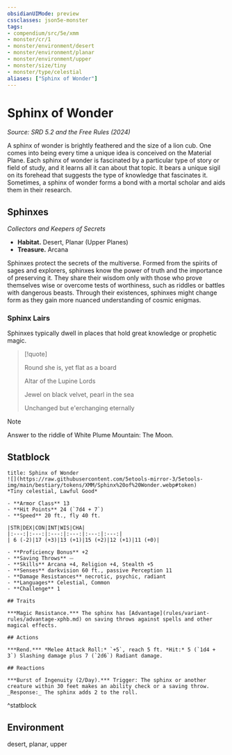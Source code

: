 ```yaml
---
obsidianUIMode: preview
cssclasses: json5e-monster
tags:
- compendium/src/5e/xmm
- monster/cr/1
- monster/environment/desert
- monster/environment/planar
- monster/environment/upper
- monster/size/tiny
- monster/type/celestial
aliases: ["Sphinx of Wonder"]
---
```

# Sphinx of Wonder
*Source: SRD 5.2 and the Free Rules (2024)*  

A sphinx of wonder is brightly feathered and the size of a lion cub. One comes into being every time a unique idea is conceived on the Material Plane. Each sphinx of wonder is fascinated by a particular type of story or field of study, and it learns all it can about that topic. It bears a unique sigil on its forehead that suggests the type of knowledge that fascinates it. Sometimes, a sphinx of wonder forms a bond with a mortal scholar and aids them in their research.

## Sphinxes

*Collectors and Keepers of Secrets*

- **Habitat.** Desert, Planar (Upper Planes)  
- **Treasure.** Arcana  

Sphinxes protect the secrets of the multiverse. Formed from the spirits of sages and explorers, sphinxes know the power of truth and the importance of preserving it. They share their wisdom only with those who prove themselves wise or overcome tests of worthiness, such as riddles or battles with dangerous beasts. Through their existences, sphinxes might change form as they gain more nuanced understanding of cosmic enigmas.

### Sphinx Lairs

Sphinxes typically dwell in places that hold great knowledge or prophetic magic.

> [!quote]  
> 
> Round she is, yet flat as a board
> 
> Altar of the Lupine Lords
> 
> Jewel on black velvet, pearl in the sea
> 
> Unchanged but e'erchanging eternally

> [!note]
> Answer to the riddle of White Plume Mountain: The Moon.

## Statblock

```ad-statblock
title: Sphinx of Wonder
![](https://raw.githubusercontent.com/5etools-mirror-3/5etools-img/main/bestiary/tokens/XMM/Sphinx%20of%20Wonder.webp#token)
*Tiny celestial, Lawful Good*

- **Armor Class** 13
- **Hit Points** 24 (`7d4 + 7`)
- **Speed** 20 ft., fly 40 ft.

|STR|DEX|CON|INT|WIS|CHA|
|:---:|:---:|:---:|:---:|:---:|:---:|
| 6 (-2)|17 (+3)|13 (+1)|15 (+2)|12 (+1)|11 (+0)|

- **Proficiency Bonus** +2
- **Saving Throws** ⏤
- **Skills** Arcana +4, Religion +4, Stealth +5
- **Senses** darkvision 60 ft., passive Perception 11
- **Damage Resistances** necrotic, psychic, radiant
- **Languages** Celestial, Common
- **Challenge** 1

## Traits

***Magic Resistance.*** The sphinx has [Advantage](rules/variant-rules/advantage-xphb.md) on saving throws against spells and other magical effects.

## Actions

***Rend.*** *Melee Attack Roll:* `+5`, reach 5 ft. *Hit:* 5 (`1d4 + 3`) Slashing damage plus 7 (`2d6`) Radiant damage.

## Reactions

***Burst of Ingenuity (2/Day).*** Trigger: The sphinx or another creature within 30 feet makes an ability check or a saving throw. _Response:_ The sphinx adds 2 to the roll.
```
^statblock

## Environment

desert, planar, upper